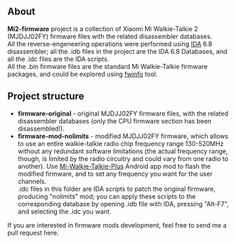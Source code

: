 ## About
**Mi2-firmware** project is a collection of Xiaomi Mi Walkie-Talkie 2 (MJDJJ02FY) firmware files with the related disassembler databases.  
All the reverse-engeneering operations were performed using [IDA](https://www.hex-rays.com/products/ida/overview.shtml) 6.8 disassembler; all the .idb files in the project are the IDA 6.8 Databases, and all the .idc files are the IDA scripts.  
All the .bin firmware files are the standard Mi Walkie-Talkie firmware packages, and could be explored using [fwinfo](https://github.com/Mi-Walkie-Talkie-by-Darkhorse/fwinfo) tool.
 
 ## Project structure
* **firmware-original** - original MJDJJ02FY firmware files, with the related disassembler databases (only the CPU firmware section has been disassembled!).
* **firmware-mod-nolimits** - modified MJDJJ02FY firmware, which allows to use an entire walkie-talkie radio chip frequency range 130-520MHz without any redundant software limitations (the actual frequency range, though, is limited by the radio circuitry and could vary from one radio to another). Use [Mi-Walkie-Talkie-Plus](https://github.com/Mi-Walkie-Talkie-by-Darkhorse/Mi-Walkie-Talkie-Plus/edit/2.9.34-plus) Android app mod to flash the modified firmware, and to set any frequency you want for the user channels.  
.idc files in this folder are IDA scripts to patch the original firmware, producing "nolimits" mod; you can apply these scripts to the corresponding database by opening .idb file with IDA, pressing "Alt-F7", and selecting the .idc you want.  

If you are interested in firmware mods development, feel free to send me a pull request here.
